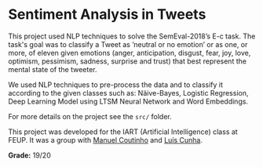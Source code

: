 # Sentiment Analysis in Tweets

This project used NLP techniques to solve the SemEval-2018’s E-c task. The task's goal was to classify a Tweet as ’neutral or no emotion’ or as one, or more, of eleven given emotions (anger, anticipation, disgust, fear, joy, love, optimism, pessimism, sadness, surprise and trust) that best represent the mental state of the tweeter.

We used NLP techniques to pre-process the data and to classify it according to the given classes such as: Näive-Bayes, Logistic Regression, Deep Learning Model using LTSM Neural Network and Word Embeddings.

For more details on the project see the ```src/``` folder.

This project was developed for the IART (Artificial Intelligence) class at FEUP. It was a group with [Manuel Coutinho](https://github.com/ManelCoutinho) and [Luís Cunha](https://github.com/luispcunha).

**Grade:** 19/20
